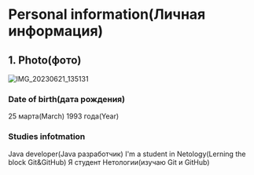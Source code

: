 # Personal information(Личная информация)

## 1. Photo(фото)

![IMG_20230621_135131](https://github.com/Rinat199303/personal-information/assets/129869647/80ad4ad0-a357-476a-9536-2380972ab324)


### Date of birth(дата рождения)
25 марта(March) 1993 года(Year)
### Studies infotmation
Java developer(Java разработчик)
I'm a student in Netology(Lerning the block Git&GitHub)
Я студент Нетологии(изучаю Git и GitHub)

